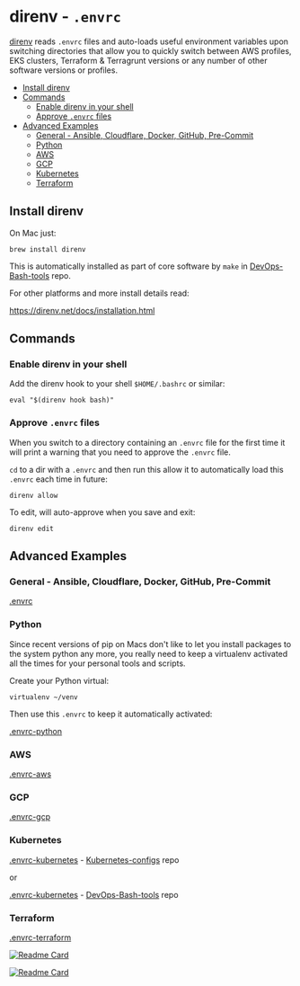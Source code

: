 # direnv - `.envrc`

[direnv](https://direnv.net/) reads `.envrc` files and auto-loads useful environment variables upon switching directories
that allow you to quickly switch between AWS profiles, EKS clusters, Terraform & Terragrunt versions or any number of
other software versions or profiles.

<!-- INDEX_START -->

- [Install direnv](#install-direnv)
- [Commands](#commands)
  - [Enable direnv in your shell](#enable-direnv-in-your-shell)
  - [Approve `.envrc` files](#approve-envrc-files)
- [Advanced Examples](#advanced-examples)
  - [General - Ansible, Cloudflare, Docker, GitHub, Pre-Commit](#general---ansible-cloudflare-docker-github-pre-commit)
  - [Python](#python)
  - [AWS](#aws)
  - [GCP](#gcp)
  - [Kubernetes](#kubernetes)
  - [Terraform](#terraform)

<!-- INDEX_END -->

## Install direnv

On Mac just:

```shell
brew install direnv
```

This is automatically installed as part of core software by `make` in [DevOps-Bash-tools](devops-bash-tools.md) repo.

For other platforms and more install details read:

<https://direnv.net/docs/installation.html>

## Commands

### Enable direnv in your shell

Add the direnv hook to your shell `$HOME/.bashrc` or similar:

```shell
eval "$(direnv hook bash)"
```

### Approve `.envrc` files

When you switch to a directory containing an `.envrc` file for the first time it will print a warning
that you need to approve the `.envrc` file.

`cd` to a dir with a `.envrc` and then run this allow it to automatically load this `.envrc` each time in future:

```shell
direnv allow
```

To edit, will auto-approve when you save and exit:

```shell
direnv edit
```

## Advanced Examples

### General - Ansible, Cloudflare, Docker, GitHub, Pre-Commit

[.envrc](https://github.com/nholuongut/devops-bash-tools/blob/master/.envrc)

### Python

Since recent versions of pip on Macs don't like to let you install packages to the system python any more,
you really need to keep a virtualenv activated all the times for your personal tools and scripts.

Create your Python virtual:

```shell
virtualenv ~/venv
```

Then use this `.envrc` to keep it automatically activated:

[.envrc-python](https://github.com/nholuongut/devops-bash-tools/blob/master/.envrc-python)

### AWS

[.envrc-aws](https://github.com/nholuongut/devops-bash-tools/blob/master/.envrc-aws)

### GCP

[.envrc-gcp](https://github.com/nholuongut/devops-bash-tools/blob/master/.envrc-gcp)

### Kubernetes

[.envrc-kubernetes](https://github.com/nholuongut/kubernetes-configs/blob/master/.envrc-kubernetes) -
[Kubernetes-configs](https://github.com/nholuongut/kubernetes-configs) repo

or

[.envrc-kubernetes](https://github.com/nholuongut/devops-bash-tools/blob/master/.envrc-kubernetes) -
[DevOps-Bash-tools](https://github.com/nholuongut/devops-bash-tools) repo

### Terraform

[.envrc-terraform](https://github.com/nholuongut/devops-bash-tools/blob/master/.envrc-terraform)

[![Readme Card](https://github-readme-stats.vercel.app/api/pin/?username=nholuongut&repo=DevOps-Bash-tools&theme=ambient_gradient&description_lines_count=3)](https://github.com/nholuongut/devops-bash-tools)

[![Readme Card](https://github-readme-stats.vercel.app/api/pin/?username=nholuongut&repo=Terraform&theme=ambient_gradient&description_lines_count=3)](https://github.com/nholuongut/Terraform)

